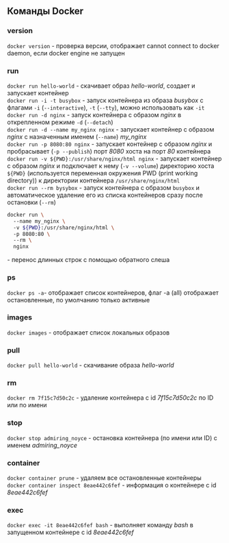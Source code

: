 ## Команды Docker

### version

`docker version` - 
проверка версии, отображает cannot connect to docker daemon, если docker engine не запущен  

### run
`docker run hello-world` - скачивает образ *hello-world*, создает и запускает контейнер  
`docker run -i -t busybox` - запуск контейнера из образа *busybox* с флагами `-i` (`--interactive`), `-t` (`--tty`), можно использовать как `-it`  
`docker run -d nginx` - запуск контейнера с образом *nginx* в открепленном режиме `-d` (`--detach`)  
`docker run -d --name my_nginx nginx` - запускает контейнер с образом *nginx* с назначенным именем (`--name`) *my_nginx*  
`docker run -p 8080:80 nginx` - запускает контейнер с образом *nginx* и пробрасывает (`-p --publish`) порт *8080* хоста на порт *80* контейнера  
`docker run -v ${PWD}:/usr/share/nginx/html nginx` - запускает контейнер с образом *nginx* и подключает к нему (`-v --volume`) директорию хоста `${PWD}` (используется переменная окружения PWD (print working directory)) к директории контейнера `/usr/share/nginx/html`  
`docker run --rm bysybox` - запуск контейнера с образом `busybox` и автоматическое удаление его из списка контейнеров сразу после остановки (`--rm`)  
```bash
docker run \  
  --name my_nginx \  
  -v ${PWD}:/usr/share/nginx/html \  
  -p 8080:80 \  
  --rm \  
  nginx
```  
\- перенос длинных строк с помощью обратного слеша  

### ps

`docker ps -a`- отображает список контейнеров, флаг -a (all) отображает остановленные, по умолчанию только активные  

### images

`docker images` - отображает список локальных образов  

### pull

`docker pull hello-world` - скачивание образа *hello-world*  

### rm

`docker rm 7f15c7d50c2c` - удаление контейнера с id *7f15c7d50c2c* по ID или по имени  

### stop

`docker stop admiring_noyce` - остановка контейнера (по имени или ID) с именем *admiring_noyce*  

### container

`docker container prune` - удаляем все остановленные контейнеры  
`docker container inspect 8eae442c6fef` - информация о контейнере с id *8eae442c6fef*  

### exec

`docker exec -it 8eae442c6fef bash` - выполняет команду *bash* в запущенном контейнере с id *8eae442c6fef*  
